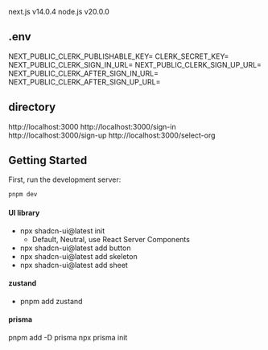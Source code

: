 next.js v14.0.4
node.js v20.0.0

## .env
NEXT_PUBLIC_CLERK_PUBLISHABLE_KEY=
CLERK_SECRET_KEY=
NEXT_PUBLIC_CLERK_SIGN_IN_URL=
NEXT_PUBLIC_CLERK_SIGN_UP_URL=
NEXT_PUBLIC_CLERK_AFTER_SIGN_IN_URL=
NEXT_PUBLIC_CLERK_AFTER_SIGN_UP_URL=

## directory
http://localhost:3000
http://localhost:3000/sign-in
http://localhost:3000/sign-up
http://localhost:3000/select-org


## Getting Started

First, run the development server:

```bash
pnpm dev
```

#### UI library
- npx shadcn-ui@latest init
  - Default, Neutral, use React Server Components
- npx shadcn-ui@latest add button
- npx shadcn-ui@latest add skeleton
- npx shadcn-ui@latest add sheet


#### zustand
- pnpm add zustand


#### prisma
pnpm add -D prisma
npx prisma init